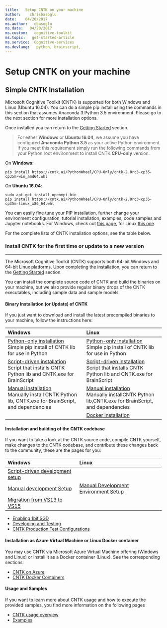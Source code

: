 ```yaml
---
title:   Setup CNTK on your machine
author:    chrisbasoglu
date:    04/20/2017
ms.author:   cbasoglu
ms.date:   04/20/2017
ms.custom:   cognitive-toolkit
ms.topic:   get-started-article
ms.service:  Cognitive-services
ms.devlang:   python, brainscript, 
---
```


# Setup CNTK on your machine

## Simple CNTK Installation

Microsoft Cognitive Toolkit (CNTK) is supported for both Windows and Linux (Ubuntu 16.04). You can do a simple pip install using the commands in this section that assumes Anaconda 3 Python 3.5 environment. Please go to the next section for more installation options. 

Once installed you can return to the [Getting Started](https://docs.microsoft.com/en-us/python/cognitive-toolkit/gettingstarted) section.

> For either **Windows** or **Ubuntu 16.04**, we assume you have configured **Anaconda Python 3.5** as your active Python environment. If you meet this requirement simply run the following commands from your Python root environment to install CNTK **CPU-only** version.

On **Windows**: 
```
pip install https://cntk.ai/PythonWheel/CPU-Only/cntk-2.0rc3-cp35-cp35m-win_amd64.whl
```
On **Ubuntu 16.04**:
```
sudo apt-get install openmpi-bin
pip install https://cntk.ai/PythonWheel/CPU-Only/cntk-2.0rc3-cp35-cp35m-linux_x86_64.whl
```
You can easily fine tune your PIP installation, further change your environment configuration, tutorial installation, examples, code samples and Jupyter notebooks.
For Windows, check out [this page](./Setup-Windows-Python.md), for Linux [this one](./Setup-Linux-Python.md).

For the complete lists of CNTK installation options, see the table below.

### Install CNTK for the first time or update to a new version
-------------------------------
The Microsoft Cognitive Toolkit (CNTK) supports both 64-bit Windows and 64-bit Linux platforms. Upon completing the installation, you can return to the [Getting Started](https://docs.microsoft.com/en-us/python/cognitive-toolkit/gettingstarted) section.

You can install the complete source code of CNTK and build the binaries on your machine, but we 
also provide regular binary drops of the CNTK executables, including sample data and sample models.

#### Binary Installation (or Update) of CNTK

If you just want to download and install the latest precompiled binaries to your machine, follow the instructions here:

|Windows                  | Linux                   |
|:------------------------|:------------------------|
|[Python-only installation](./Setup-Windows-Python.md)<br>Simple pip install of CNTK lib for use in Python| [Python-only installation](./Setup-Linux-Python.md)<br>Simple pip install of CNTK lib for use in Python |
|[Script-driven installation](./Setup-Windows-Binary-Script.md)<br>Script that installs CNTK Python lib and CNTK.exe for BrainScript | [Script-driven installation](./Setup-Linux-Binary-Script.md)<br>Script that installs CNTK Python lib and CNTK.exe for BrainScript 
|[Manual installation](./Setup-Windows-Binary-Manual.md)<br>Manually install CNTK Python lib, CNTK.exe for BrainScript, and dependencies  | [Manual installation](./Setup-Linux-Binary-Manual.md)<br>Manually installCNTK Python lib,CNTK.exe for BrainScript, and dependencies
|                                                     | [Docker installation](./CNTK-Docker-Containers.md)
#### Installation and building of the CNTK codebase

If you want to take a look at the CNTK source code, compile CNTK yourself, make changes to the CNTK codebase, and contribute these changes back to the community, these are the pages for you:

|Windows                  | Linux                   |
|:------------------------|:------------------------|
|[Script-driven development setup](./Setup-CNTK-with-script-on-Windows.md) |
|[Manual development Setup](./Setup-CNTK-on-Windows.md) | [Manual Development Environment Setup](./Setup-CNTK-on-Linux.md) 
|[Migration from VS13 to VS15](./Setup-Migrate-VS13-to-VS15.md) | 
 

* [Enabling 1bit SGD](./Enabling-1bit-SGD.md)
* [Developing and Testing](./Developing-and-Testing.md)
* [CNTK Production Test Configurations](./Test-Configurations.md)

#### Installation as Azure Virtual Machine or Linux Docker container

You may use CNTK via Microsoft Azure Virtual Machine offering (Windows and Linux) or install it as a Docker container (Linux). See the corresponding sections:

* [CNTK on Azure](./CNTK-on-Azure.md)
* [CNTK Docker Containers](./CNTK-Docker-Containers.md)

#### Usage and Samples

If you want to learn more about CNTK usage and how to execute the provided samples, you find more information on the following pages

* [CNTK usage overview](./CNTK-usage-overview.md)
* [Examples](./Examples.md)
